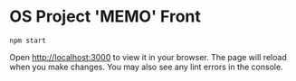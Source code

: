 # OS Project 'MEMO' Front 

`npm start`

Open [http://localhost:3000](http://localhost:3000) to view it in your browser.
The page will reload when you make changes. You may also see any lint errors in the console.